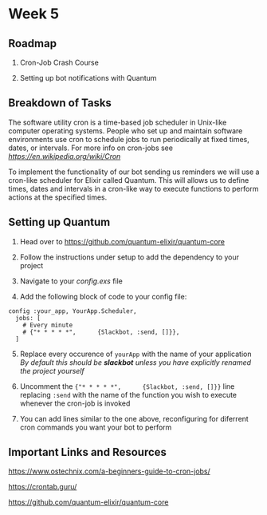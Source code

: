 Week 5
======

## Roadmap

1. Cron-Job Crash Course

2. Setting up bot notifications with Quantum

## Breakdown of Tasks

The software utility cron is a time-based job scheduler in Unix-like computer operating systems. People who set up and maintain software environments use cron to schedule jobs to run periodically at fixed times, dates, or intervals. For more info on cron-jobs see *https://en.wikipedia.org/wiki/Cron*

To implement the functionality of our bot sending us reminders we will use a cron-like scheduler for Elixir called Quantum. This will allows us to define times, dates and intervals in a cron-like way to execute functions to perform actions at the specified times.

## Setting up Quantum

1. Head over to https://github.com/quantum-elixir/quantum-core

2. Follow the instructions under setup to add the dependency to your project 

3. Navigate to your *config.exs* file 

4. Add the following block of code to your config file:

```
config :your_app, YourApp.Scheduler,
  jobs: [
    # Every minute
    # {"* * * * *",      {Slackbot, :send, []}},
  ]
```

5. Replace every occurence of ```yourApp``` with the name of your application *By default this should be **slackbot** unless you have explicitly renamed the project yourself*

6. Uncomment the ```{"* * * * *",      {Slackbot, :send, []}}``` line replacing ```:send``` with the name of the function you wish to execute whenever the cron-job is invoked

7. You can add lines similar to the one above, reconfiguring for diferrent cron commands you want your bot to perform

## Important Links and Resources

https://www.ostechnix.com/a-beginners-guide-to-cron-jobs/

https://crontab.guru/

https://github.com/quantum-elixir/quantum-core





